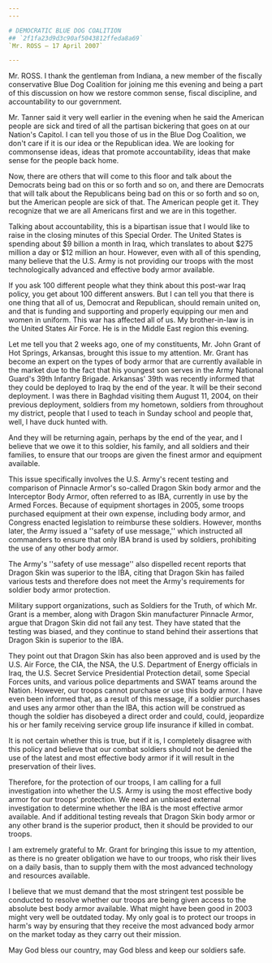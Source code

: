 ```yaml
---
---

# DEMOCRATIC BLUE DOG COALITION
## `2f1fa23d9d3c90af5043812ffeda8a69`
`Mr. ROSS — 17 April 2007`

---
```



Mr. ROSS. I thank the gentleman from Indiana, a new member of the 
fiscally conservative Blue Dog Coalition for joining me this evening 
and being a part of this discussion on how we restore common sense, 
fiscal discipline, and accountability to our government.

Mr. Tanner said it very well earlier in the evening when he said the 
American people are sick and tired of all the partisan bickering that 
goes on at our Nation's Capitol. I can tell you those of us in the Blue 
Dog Coalition, we don't care if it is our idea or the Republican idea. 
We are looking for commonsense ideas, ideas that promote 
accountability, ideas that make sense for the people back home.

Now, there are others that will come to this floor and talk about the 
Democrats being bad on this or so forth and so on, and there are 
Democrats that will talk about the Republicans being bad on this or so 
forth and so on, but the American people are sick of that. The American 
people get it. They recognize that we are all Americans first and we 
are in this together.

Talking about accountability, this is a bipartisan issue that I would 
like to raise in the closing minutes of this Special Order. The United 
States is spending about $9 billion a month in Iraq, which translates 
to about $275 million a day or $12 million an hour. However, even with 
all of this spending, many believe that the U.S. Army is not providing 
our troops with the most technologically advanced and effective body 
armor available.

If you ask 100 different people what they think about this post-war 
Iraq policy, you get about 100 different answers. But I can tell you 
that there is one thing that all of us, Democrat and Republican, should 
remain united on, and that is funding and supporting and properly 
equipping our men and women in uniform. This war has affected all of 
us. My brother-in-law is in the United States Air Force. He is in the 
Middle East region this evening.

Let me tell you that 2 weeks ago, one of my constituents, Mr. John 
Grant of Hot Springs, Arkansas, brought this issue to my attention. Mr. 
Grant has become an expert on the types of body armor that are 
currently available in the market due to the fact that his youngest son 
serves in the Army National Guard's 39th Infantry Brigade. Arkansas' 
39th was recently informed that they could be deployed to Iraq by the 
end of the year. It will be their second deployment. I was there in 
Baghdad visiting them August 11, 2004, on their previous deployment, 
soldiers from my hometown, soldiers from throughout my district, people 
that I used to teach in Sunday school and people that, well, I have 
duck hunted with.



And they will be returning again, perhaps by the end of the year, and 
I believe that we owe it to this soldier, his family, and all soldiers 
and their families, to ensure that our troops are given the finest 
armor and equipment available.

This issue specifically involves the U.S. Army's recent testing and 
comparison of Pinnacle Armor's so-called Dragon Skin body armor and the 
Interceptor Body Armor, often referred to as IBA, currently in use by 
the Armed Forces. Because of equipment shortages in 2005, some troops 
purchased equipment at their own expense, including body armor, and 
Congress enacted legislation to reimburse these soldiers. However, 
months later, the Army issued a ''safety of use message,'' which 
instructed all commanders to ensure that only IBA brand is used by 
soldiers, prohibiting the use of any other body armor.

The Army's ''safety of use message'' also dispelled recent reports 
that Dragon Skin was superior to the IBA, citing that Dragon Skin has 
failed various tests and therefore does not meet the Army's 
requirements for soldier body armor protection.

Military support organizations, such as Soldiers for the Truth, of 
which Mr. Grant is a member, along with Dragon Skin manufacturer 
Pinnacle Armor, argue that Dragon Skin did not fail any test. They have 
stated that the testing was biased, and they continue to stand behind 
their assertions that Dragon Skin is superior to the IBA.

They point out that Dragon Skin has also been approved and is used by 
the U.S. Air Force, the CIA, the NSA, the U.S. Department of Energy 
officials in Iraq, the U.S. Secret Service Presidential Protection 
detail, some Special Forces units, and various police departments and 
SWAT teams around the Nation. However, our troops cannot purchase or 
use this body armor. I have even been informed that, as a result of 
this message, if a soldier purchases and uses any armor other than the 
IBA, this action will be construed as though the soldier has disobeyed 
a direct order and could, could, jeopardize his or her family receiving 
service group life insurance if killed in combat.

It is not certain whether this is true, but if it is, I completely 
disagree with this policy and believe that our combat soldiers should 
not be denied the use of the latest and most effective body armor if it 
will result in the preservation of their lives.

Therefore, for the protection of our troops, I am calling for a full 
investigation into whether the U.S. Army is using the most effective 
body armor for our troops' protection. We need an unbiased external 
investigation to determine whether the IBA is the most effective armor 
available. And if additional testing reveals that Dragon Skin body 
armor or any other brand is the superior product, then it should be 
provided to our troops.

I am extremely grateful to Mr. Grant for bringing this issue to my 
attention, as there is no greater obligation we have to our troops, who 
risk their lives on a daily basis, than to supply them with the most 
advanced technology and resources available.

I believe that we must demand that the most stringent test possible 
be conducted to resolve whether our troops are being given access to 
the absolute best body armor available. What might have been good in 
2003 might very well be outdated today. My only goal is to protect our 
troops in harm's way by ensuring that they receive the most advanced 
body armor on the market today as they carry out their mission.

May God bless our country, may God bless and keep our soldiers safe.

